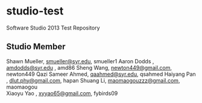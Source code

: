 studio-test
===========

Software Studio 2013 Test Repository

## Studio Member

Shawn Mueller, smueller@syr.edu, smueller1
Aaron Dodds  , amdodds@syr.edu , amd86 
Sheng Wang, newton449@gmail.com, newton449
Qazi Sameer Ahmed, qaahmed@syr.edu, qsahmed
Haiyang Pan , dlut.phy@gmail.com, hapan
Shuang Li, maomaogouzzz@gmail.com, maomaogou  
Xiaoyu Yao   , xyyao65@gmail.com, fybirds09  
